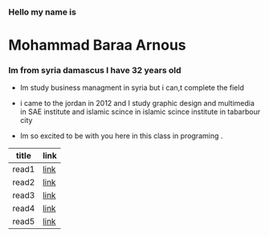 
 ### Hello my name is  
 #  Mohammad Baraa Arnous

  ### Im from syria damascus I have 32 years old 

 * Im study business managment in syria but 
 i can,t complete the field 

 * i came to the jordan in 2012 and I study graphic design and multimedia in SAE institute and islamic scince in islamic scince institute in tabarbour city

  *  Im so excited to be with you here in this class in programing  .

| title       | link |
| ----------- | ----------- |
| read1      | [link](https://baraaarnous.github.io/reading.notes/read1)       |
| read2      | [link](https://baraaarnous.github.io/reading.notes/read2)      |
| read3      | [link](https://baraaarnous.github.io/reading.notes/read3)      |
| read4      | [link](https://baraaarnous.github.io/reading.notes/read4)
| read5      | [link](https://baraaarnous.github.io/reading.notes/read5)


